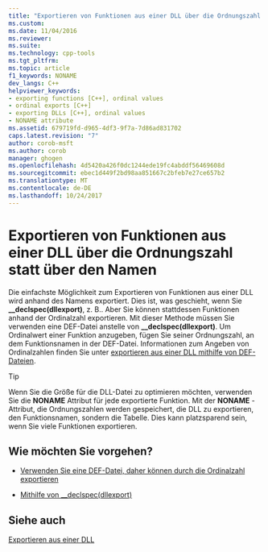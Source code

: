 ```yaml
---
title: "Exportieren von Funktionen aus einer DLL über die Ordnungszahl statt über den Namen | Microsoft Docs"
ms.custom: 
ms.date: 11/04/2016
ms.reviewer: 
ms.suite: 
ms.technology: cpp-tools
ms.tgt_pltfrm: 
ms.topic: article
f1_keywords: NONAME
dev_langs: C++
helpviewer_keywords:
- exporting functions [C++], ordinal values
- ordinal exports [C++]
- exporting DLLs [C++], ordinal values
- NONAME attribute
ms.assetid: 679719fd-d965-4df3-9f7a-7d86ad831702
caps.latest.revision: "7"
author: corob-msft
ms.author: corob
manager: ghogen
ms.openlocfilehash: 4d5420a426f0dc1244ede19fc4abddf56469608d
ms.sourcegitcommit: ebec1d449f2bd98aa851667c2bfeb7e27ce657b2
ms.translationtype: MT
ms.contentlocale: de-DE
ms.lasthandoff: 10/24/2017
---
```

# <a name="exporting-functions-from-a-dll-by-ordinal-rather-than-by-name"></a>Exportieren von Funktionen aus einer DLL über die Ordnungszahl statt über den Namen
Die einfachste Möglichkeit zum Exportieren von Funktionen aus einer DLL wird anhand des Namens exportiert. Dies ist, was geschieht, wenn Sie **__declspec(dllexport)**, z. B.. Aber Sie können stattdessen Funktionen anhand der Ordinalzahl exportieren. Mit dieser Methode müssen Sie verwenden eine DEF-Datei anstelle von **__declspec(dllexport)**. Um Ordinalwert einer Funktion anzugeben, fügen Sie seiner Ordnungszahl, an dem Funktionsnamen in der DEF-Datei. Informationen zum Angeben von Ordinalzahlen finden Sie unter [exportieren aus einer DLL mithilfe von DEF-Dateien](../build/exporting-from-a-dll-using-def-files.md).  
  
> [!TIP]
>  Wenn Sie die Größe für die DLL-Datei zu optimieren möchten, verwenden Sie die **NONAME** Attribut für jede exportierte Funktion. Mit der **NONAME** -Attribut, die Ordnungszahlen werden gespeichert, die DLL zu exportieren, den Funktionsnamen, sondern die Tabelle. Dies kann platzsparend sein, wenn Sie viele Funktionen exportieren.  
  
## <a name="what-do-you-want-to-do"></a>Wie möchten Sie vorgehen?  
  
-   [Verwenden Sie eine DEF-Datei, daher können durch die Ordinalzahl exportieren](../build/exporting-from-a-dll-using-def-files.md)  
  
-   [Mithilfe von __declspec(dllexport)](../build/exporting-from-a-dll-using-declspec-dllexport.md)  
  
## <a name="see-also"></a>Siehe auch  
 [Exportieren aus einer DLL](../build/exporting-from-a-dll.md)